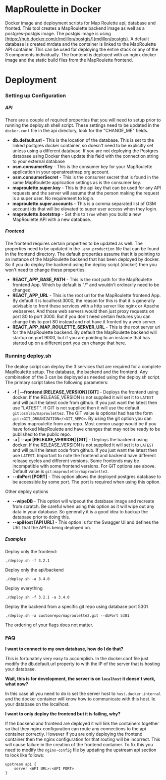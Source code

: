 # MapRoulette in Docker
Docker image and deployment scripts for Map Roulette api, database and fronted. This tool creates a MapRoulette backend image as well as a postgres-postgis image. The postgis image is using [https://hub.docker.com/r/mdillon/postgis/](mdillon/postgis). A default database is created mrdata and the container is linked to the MapRoulette API container. This can be used for deploying the entire stack or any of the 3 components individually. The frontend is deployed with an nginx docker image and the static build files from the MapRoulette frontend.

# Deployment

### Setting up Configuration

##### API 
There are a couple of required properties that you will need to setup prior to running the deploy.sh shell script. These settings need to be updated in the `docker.conf` file in the api directory, look for the "CHANGE_ME" fields.

* **db.default.url** - This is the location of the database. This is set to the linked postgres docker container, so doesn't need to be explicitly set unless using a different database. If you are not deploying the Postgres database using Docker then update this field with the connection string to your external database
* **osm.consumerKey** - This is the consumer key for your MapRoulette application in your openstreetmap.org account. 
* **osm.consumerSecret** - This is the consumer secret that is found in the same MapRoulette application settings as is the consumer key.
* **maproulette.super.key** - This is the api key that can be used for any API requests and the server will assume that the person making the request is a super user. No requirement to login.
* **maproulette.super.accounts** - This is a comma separated list of OSM account ids that will be elevated to super user access when they login. 
* **maproulette.bootstrap** - Set this to `true` when you build a new MapRoulette API with a new database.  

##### Frontend
The frontend requires certain properties to be updated as well. The properties need to be updated in the `.env.production` file that can be found in the frontend directory. The default properties assume that it is pointing to an instance of the MapRoulette backend that has been deployed by docker. So if you do deploy the backend using the deploy script (docker) then you won't need to change these properties.

* **REACT_APP_BASE_PATH** - This is the root path for the MapRoulette frontend App. Which by default is "/" and wouldn't ordinarily need to be changed.
* **REACT_APP_URL** - This is the root url for the MapRoulette frontend App. By default it is localhost:3000, the reason for this is that it is generally advisable to front these services with a http server like nginx or Apache webserver. And those web servers would then just proxy requests on port 80 to port 3000. But if you don't need certain features you can change this to port 80 instead and not have it fronted by a web server.
* **REACT_APP_MAP_ROULETTE_SERVER_URL** - This is the root server url for the MapRoulette backend. By default the MapRoulette backend will startup on port 9000, but if you are pointing to an instance that has started up on a different port you can change that here.

### Running deploy.sh

The deploy script can deploy the 3 services that are required for a complete MapRoulette setup. The database, the backend and the frontend. Any combination of the 3 can be deployed as needed using the deploy.sh script. The primary script takes the following parameters:

- **-f | --frontend [RELEASE_VERSION] [GIT]** - Deploys the frontend using docker. If the RELEASE_VERSION is not supplied it will set it to `LATEST` and will pull the latest code from github. If you just want the latest then use "LATEST". If GIT is not supplied then it will use the default `git:osmlab/maproulette3`. The GIT value is optional had has the form `git:<GIT_ORGANIZATION>/<GIT_REPO>`. By using the git option you can deploy maproulette from any repo. Most comon usage would be if you have forked MapRoulette and have changes that may not be ready to be published to the public repo.
- **-a | --api [RELEASE_VERSION] [GIT]** - Deploys the backend using docker. If the RELEASE_VERSION is not supplied it will set it to `LATEST` and will pull the latest code from github. If you just want the latest then use `LATEST`. Important to note the frontend and backend have different release cycles and different versions. Some frontends may be incompatible with some frontend versions. For GIT options see above. Default value is `git:maproulette/maproulette2`.
- **--dbPort [PORT]** - This option allows the deployed postgres database to be accessible by some port. The port is required when using this option.

Other deploy options

- **--wipeDB** - This option will wipeout the database image and recreate from scratch. Be careful when using this option as it will wipe out any data in your database. So generally it is a good idea to backup the database prior to doing this.
- **--apiHost [API URL]** - This option is for the Swagger UI and defines the URL that the API is being deployed on.

##### Examples

Deploy only the frontend:

`./deploy.sh -f 3.2.1`

Deploy only the api/backend

`./deploy.sh -a 3.4.0`

Deploy everything

`./deploy.sh -f 3.2.1 -a 3.4.0`

Deploy the backend from a specific git repo using database port 5301

`./deploy.sh -a customrepo/maproulette2.git --dbPort 5301`

The ordering of your flags does not matter.

### FAQ

**I want to connect to my own database, how do I do that?**

This is fortunately very easy to accomplish. In the docker.conf file just modify the db.default.url property to with the IP of the server that is hosting your database.

**Wait, this is for development, the server is on `localhost` it doesn't work, what now?**

In this case all you need to do is set the server host to `host.docker.internal` and the docker container will know how to communicate with this host. Ie. your database on the localhost.

**I want to only deploy the frontend but it is failing, why?**

If the backend and frontend are deployed it will link the containers together so that they nginx configuration can route any connections to the api container correctly. However if you are only deploying the frontend container then the nginx configuration for that routing will be incorrect. This will cause failure in the creation of the frontend container. To fix this you need to modify the `nginx-config` file by updating the upstream api section to look like follows:
```
upstream api {
    server <API URL>:<API PORT>
}
```
